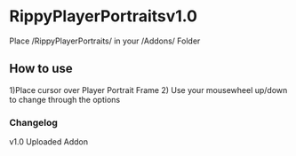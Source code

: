 # RippyPlayerPortraitsv1.0




Place /RippyPlayerPortraits/ in your /Addons/ Folder

## How to use
1)Place cursor over Player Portrait Frame 
2) Use your mousewheel up/down to change through the options

### Changelog
v1.0 Uploaded Addon

